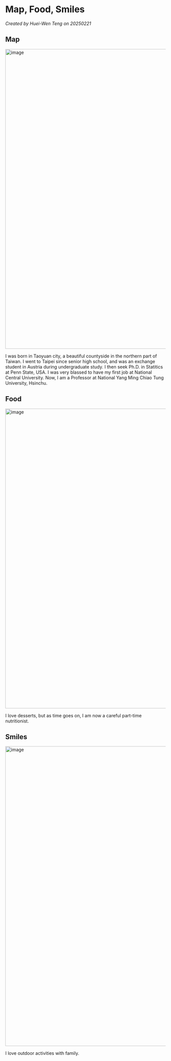# Map, Food, Smiles

*Created by Huei-Wen Teng on 20250221*

## Map

<img width="942" alt="image" src="https://github.com/user-attachments/assets/1db45f4b-adf6-48b1-8a14-83fc9245d6cf" />

I was born in Taoyuan city, a beautiful countyside in the northern part of Taiwan. 
I went to Taipei since senior high school, and was an exchange student in Austria during undergraduate study. 
I then seek Ph.D. in Statitics at Penn State, USA. 
I was very blassed to have my first job at National Central University. 
Now, I am a Professor at National Yang Ming Chiao Tung University, Hsinchu. 

## Food

<img width="942" alt="image" src="https://github.com/user-attachments/assets/c3c70feb-75c7-4f21-bdec-7869477f1361" />

I love desserts, but as time goes on, I am now a careful part-time nutritionist. 

## Smiles

<img width="942" alt="image" src="https://github.com/user-attachments/assets/74d51348-4af9-42e4-8e7b-3a49bc4fcf05" />

I love outdoor activities with family. 
